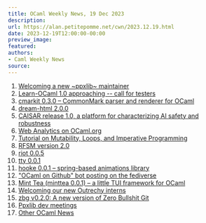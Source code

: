 ```yaml
---
title: OCaml Weekly News, 19 Dec 2023
description:
url: https://alan.petitepomme.net/cwn/2023.12.19.html
date: 2023-12-19T12:00:00-00:00
preview_image:
featured:
authors:
- Caml Weekly News
source:
---
```


<ol><li><a href="https://alan.petitepomme.net/cwn/2023.12.19.html#1">Welcoming a new ~ppxlib~ maintainer</a></li><li><a href="https://alan.petitepomme.net/cwn/2023.12.19.html#2">Learn-OCaml 1.0 approaching -- call for testers</a></li><li><a href="https://alan.petitepomme.net/cwn/2023.12.19.html#3">cmarkit 0.3.0 &ndash; CommonMark parser and renderer for OCaml</a></li><li><a href="https://alan.petitepomme.net/cwn/2023.12.19.html#4">dream-html 2.0.0</a></li><li><a href="https://alan.petitepomme.net/cwn/2023.12.19.html#5">CAISAR release 1.0, a platform for characterizing AI safety and robustness</a></li><li><a href="https://alan.petitepomme.net/cwn/2023.12.19.html#6">Web Analytics on OCaml.org</a></li><li><a href="https://alan.petitepomme.net/cwn/2023.12.19.html#7">Tutorial on Mutability, Loops, and Imperative Programming</a></li><li><a href="https://alan.petitepomme.net/cwn/2023.12.19.html#8">RFSM version 2.0</a></li><li><a href="https://alan.petitepomme.net/cwn/2023.12.19.html#9">riot 0.0.5</a></li><li><a href="https://alan.petitepomme.net/cwn/2023.12.19.html#10">tty 0.0.1</a></li><li><a href="https://alan.petitepomme.net/cwn/2023.12.19.html#11">hooke 0.0.1 &ndash; spring-based animations library</a></li><li><a href="https://alan.petitepomme.net/cwn/2023.12.19.html#12">&quot;OCaml on Github&quot; bot posting on the fediverse</a></li><li><a href="https://alan.petitepomme.net/cwn/2023.12.19.html#13">Mint Tea (minttea 0.0.1) &ndash; a little TUI framework for OCaml</a></li><li><a href="https://alan.petitepomme.net/cwn/2023.12.19.html#14">Welcoming our new Outrechy interns</a></li><li><a href="https://alan.petitepomme.net/cwn/2023.12.19.html#15">zbg v0.2.0: A new version of Zero Bullshit Git</a></li><li><a href="https://alan.petitepomme.net/cwn/2023.12.19.html#16">Ppxlib dev meetings</a></li><li><a href="https://alan.petitepomme.net/cwn/2023.12.19.html#17">Other OCaml News</a></li></ol>
